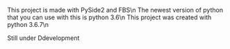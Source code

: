 This project is made with PySide2 and FBS\n
The newest version of python that you can use with this is python 3.6\n
This project was created with python 3.6.7\n

Still under Ddevelopment
